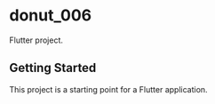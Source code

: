 # donut_006

Flutter project.

## Getting Started

This project is a starting point for a Flutter application.



